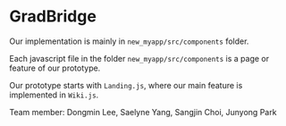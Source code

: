 # GradBridge

Our implementation is mainly in `new_myapp/src/components` folder.

Each javascript file in the folder `new_myapp/src/components` is a page or feature of our prototype.

Our prototype starts with `Landing.js`, where our main feature is implemented in `Wiki.js`.


Team member: Dongmin Lee, Saelyne Yang, Sangjin Choi, Junyong Park 
